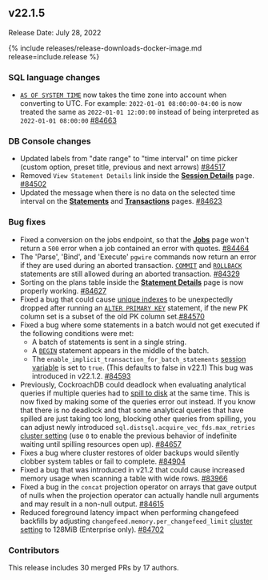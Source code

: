 ## v22.1.5

Release Date: July 28, 2022

{% include releases/release-downloads-docker-image.md release=include.release %}

<h3 id="v22-1-5-sql-language-changes">SQL language changes</h3>

- [`AS OF SYSTEM TIME`](../v22.1/as-of-system-time.html) now takes the time zone into account when converting to UTC. For example: `2022-01-01 08:00:00-04:00` is now treated the same as `2022-01-01 12:00:00` instead of being interpreted as `2022-01-01 08:00:00` [#84663][#84663]

<h3 id="v22-1-5-db-console-changes">DB Console changes</h3>

- Updated labels from "date range" to "time interval" on time picker (custom option, preset title, previous and next arrows) [#84517][#84517]
- Removed `View Statement Details` link inside the [**Session Details**](../v22.1/ui-sessions-page.html) page. [#84502][#84502]
- Updated the message when there is no data on the selected time interval on the [**Statements**](../v22.1/ui-statements-page.html) and [**Transactions**](../v22.1/ui-transactions-page.html) pages. [#84623][#84623]

<h3 id="v22-1-5-bug-fixes">Bug fixes</h3>

- Fixed a conversion on the jobs endpoint, so that the [**Jobs**](../v22.1/ui-jobs-page.html) page won't return a `500` error when a job contained an error with quotes. [#84464][#84464]
- The 'Parse', 'Bind', and 'Execute' `pgwire` commands now return an error if they are used during an aborted transaction. [`COMMIT`](../v22.1/commit-transaction.html) and [`ROLLBACK`](../v22.1/rollback-transaction.html) statements are still allowed during an aborted transaction. [#84329][#84329]
- Sorting on the plans table inside the [**Statement Details**](../v22.1/ui-statements-page.html#statement-details-page) page is now properly working. [#84627][#84627]
- Fixed a bug that could cause [unique indexes](../v22.1/unique.html) to be unexpectedly dropped after running an [`ALTER PRIMARY KEY`](../v22.1/alter-primary-key.html) statement, if the new PK column set is a subset of the old PK column set.[#84570][#84570]
- Fixed a bug where some statements in a batch would not get executed if the following conditions were met:
  - A batch of statements is sent in a single string.
  - A [`BEGIN`](../v22.1/begin-transaction.html) statement appears in the middle of the batch.
  - The `enable_implicit_transaction_for_batch_statements` [session variable](../v22.1/set-vars.html) is set to `true`. (This defaults to false in v22.1)
  This bug was introduced in v22.1.2. [#84593][#84593]
- Previously, CockroachDB could deadlock when evaluating analytical queries if multiple queries had to [spill to disk](../v22.1/vectorized-execution.html#disk-spilling-operations) at the same time. This is now fixed by making some of the queries error out instead. If you know that there is no deadlock and that some analytical queries that have spilled are just taking too long, blocking other queries from spilling, you can adjust newly introduced `sql.distsql.acquire_vec_fds.max_retries` [cluster setting](../v22.1/cluster-settings.html) (use `0` to enable the previous behavior of indefinite waiting until spilling resources open up). [#84657][#84657]
- Fixes a bug where cluster restores of older backups would silently clobber system tables or fail to complete. [#84904][#84904]
- Fixed a bug that was introduced in v21.2 that could cause increased memory usage when scanning a table with wide rows. [#83966][#83966]
- Fixed a bug in the `concat` projection operator on arrays that gave output of nulls when the projection operator can actually handle null arguments and may result in a non-null output. [#84615][#84615]
- Reduced foreground latency impact when performing changefeed backfills by adjusting `changefeed.memory.per_changefeed_limit` [cluster setting](../v22.1/cluster-settings.html) to 128MiB (Enterprise only). [#84702][#84702]

<h3 id="v22-1-5-contributors">Contributors</h3>

This release includes 30 merged PRs by 17 authors.

[#83966]: https://github.com/cockroachdb/cockroach/pull/83966
[#84269]: https://github.com/cockroachdb/cockroach/pull/84269
[#84329]: https://github.com/cockroachdb/cockroach/pull/84329
[#84354]: https://github.com/cockroachdb/cockroach/pull/84354
[#84464]: https://github.com/cockroachdb/cockroach/pull/84464
[#84472]: https://github.com/cockroachdb/cockroach/pull/84472
[#84502]: https://github.com/cockroachdb/cockroach/pull/84502
[#84517]: https://github.com/cockroachdb/cockroach/pull/84517
[#84570]: https://github.com/cockroachdb/cockroach/pull/84570
[#84593]: https://github.com/cockroachdb/cockroach/pull/84593
[#84615]: https://github.com/cockroachdb/cockroach/pull/84615
[#84623]: https://github.com/cockroachdb/cockroach/pull/84623
[#84627]: https://github.com/cockroachdb/cockroach/pull/84627
[#84657]: https://github.com/cockroachdb/cockroach/pull/84657
[#84663]: https://github.com/cockroachdb/cockroach/pull/84663
[#84702]: https://github.com/cockroachdb/cockroach/pull/84702
[#84726]: https://github.com/cockroachdb/cockroach/pull/84726
[#84857]: https://github.com/cockroachdb/cockroach/pull/84857
[#84858]: https://github.com/cockroachdb/cockroach/pull/84858
[#84904]: https://github.com/cockroachdb/cockroach/pull/84904
[0ac3ee0ca]: https://github.com/cockroachdb/cockroach/commit/0ac3ee0ca
